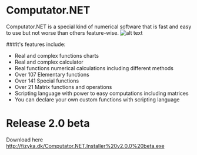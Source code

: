 # Computator.NET
Computator.NET is a special kind of numerical software that is fast and easy to use but not worse than others feature-wise.
![alt text](http://fizyka.dk/Computator.NET/quick_presentation.gif "Quick presentation of Computator.NET features")

###It's features include:
* Real and complex functions charts
* Real and complex calculator
* Real functions numerical calculations including different methods
* Over 107 Elementary functions
* Over 141 Special functions
* Over 21 Matrix functions and operations  
* Scripting language with power to easy computations including matrices
* You can declare your own custom functions with scripting language



# Release 2.0 beta
Download here http://fizyka.dk/Computator.NET.Installer%20v2.0.0%20beta.exe
